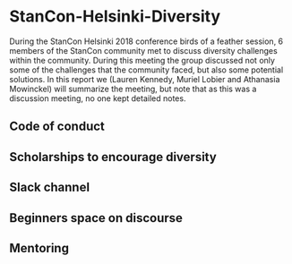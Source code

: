 # StanCon-Helsinki-Diversity
During the StanCon Helsinki 2018 conference birds of a feather session, 6 members of the StanCon community met to discuss diversity challenges within the community. During this meeting the group discussed not only some of the challenges that the community faced, but also some potential solutions. In this report we (Lauren Kennedy, Muriel Lobier and Athanasia Mowinckel) will summarize the meeting, but note that as this was a discussion meeting, no one kept detailed notes. 

## Code of conduct  

## Scholarships to encourage diversity  

## Slack channel  

## Beginners space on discourse  

## Mentoring  

